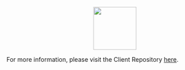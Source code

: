 <p align="center">
  <img src="https://user-images.githubusercontent.com/45650065/57548986-5862b880-7330-11e9-86f8-49cb7cb586b1.png" height="100" />
</p>

For more information, please visit the Client Repository [here](https://github.com/thinkful-ei-armadillo/congress-app-client).